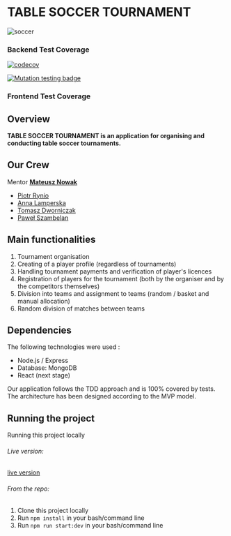 # TABLE SOCCER TOURNAMENT

![soccer](https://user-images.githubusercontent.com/57037612/111320324-28407b00-8667-11eb-89bf-1514306bc92b.jpg)

### Backend Test Coverage
[![codecov](https://codecov.io/gh/nowakprojects/CodersCamp2020.Project.FullStack-Node-React.TableSoccerTournaments/branch/develop/graph/badge.svg?token=CZ2VUMUK29)](https://codecov.io/gh/nowakprojects/CodersCamp2020.Project.FullStack-Node-React.TableSoccerTournaments)

[![Mutation testing badge](https://img.shields.io/endpoint?style=flat&url=https%3A%2F%2Fbadge-api.stryker-mutator.io%2Fgithub.com%2Fnowakprojects%2FCodersCamp2020.Project.FullStack-Node-React.TableSoccerTournaments%2Fdevelop)](https://dashboard.stryker-mutator.io/reports/github.com/nowakprojects/CodersCamp2020.Project.FullStack-Node-React.TableSoccerTournaments/develop)

### Frontend Test Coverage



## Overview

**TABLE SOCCER TOURNAMENT is an application for organising and conducting table soccer tournaments.**


## Our Crew

Mentor **[Mateusz Nowak](https://github.com/nowakprojects)**

- [Piotr Rynio](https://github.com/PiotrWR)
- [Anna Lamperska](https://github.com/lamparina)
- [Tomasz Dworniczak](https://github.com/tomdworniczak)
- [Paweł Szambelan](https://github.com/Szambelan)


## Main functionalities

1. Tournament organisation
2. Creating of a player profile (regardless of tournaments)
3. Handling tournament payments and verification of player's licences
4. Registration of players for the tournament (both by the organiser and by the competitors themselves)
5. Division into teams and assignment to teams (random / basket and manual allocation)
6. Random division of matches between teams


## Dependencies

The following technologies were used :

- Node.js / Express
- Database: MongoDB
- React (next stage)

Our application follows the TDD approach and is 100% covered by tests. The architecture has been designed according to the MVP model.


## Running the project

Running this project locally

###### Live version:

[live version](https://coderscamp2020-tablesoccer.herokuapp.com/rest-api-docs/)

###### From the repo:

1. Clone this project locally
2. Run `npm install` in your bash/command line
3. Run `npm run start:dev` in your bash/command line
